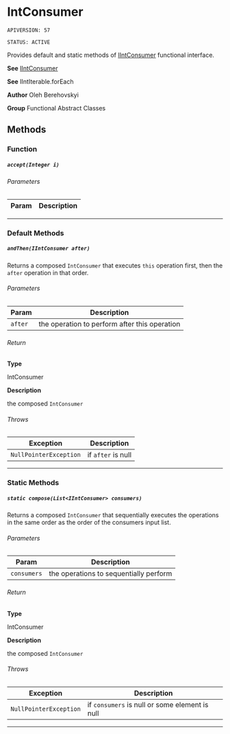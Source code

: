 # IntConsumer

`APIVERSION: 57`

`STATUS: ACTIVE`

Provides default and static methods of [IIntConsumer](/docs/Functional-Interfaces/IIntConsumer.md) functional interface.


**See** [IIntConsumer](/docs/Functional-Interfaces/IIntConsumer.md)


**See** IIntIterable.forEach


**Author** Oleh Berehovskyi


**Group** Functional Abstract Classes

## Methods
### Function
##### `accept(Integer i)`
###### Parameters
|Param|Description|
|---|---|

---
### Default Methods
##### `andThen(IIntConsumer after)`

Returns a composed `IntConsumer` that executes `this` operation first, then the `after` operation in that order.

###### Parameters
|Param|Description|
|---|---|
|`after`|the operation to perform after this operation|

###### Return

**Type**

IntConsumer

**Description**

the composed `IntConsumer`

###### Throws
|Exception|Description|
|---|---|
|`NullPointerException`|if `after` is null|

---
### Static Methods
##### `static compose(List<IIntConsumer> consumers)`

Returns a composed `IntConsumer` that sequentially executes the operations in the same order as the order of the consumers input list.

###### Parameters
|Param|Description|
|---|---|
|`consumers`|the operations to sequentially perform|

###### Return

**Type**

IntConsumer

**Description**

the composed `IntConsumer`

###### Throws
|Exception|Description|
|---|---|
|`NullPointerException`|if `consumers` is null or some element is null|

---
